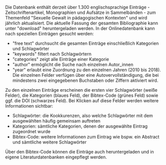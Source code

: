 Die Datenbank enthält derzeit über 1.300 englischsprachige Einträge - Zeitschriftenartikel, Monographien und Aufsätze in Sammelbänden - zum Themenfeld "Sexuelle Gewalt in pädagogischen Kontexten" und wird jährlich aktualisiert. Die aktuelle Fassung der gesamten Bibliographie kann unter "download" heruntergeladen werden. In der Onlinedatenbank kann nach speziellen Einträgen gesucht werden:
- "free text" durchsucht die gesamten Einträge einschließlich Kategorien und Schlagwörter
- "keywords" filtert nach Schlagwörtern
- "categories" zeigt alle Einträge einer Kategorie
- "author" ermöglicht die Suche nach einzelnen Autor_innen
- "year" erlaubt eine Zuordnung zu den einzelnen Jahren (2010 bis 2018).
Die einzelnen Felder verfügen über eine Autovervollständigung, die bei mindestens zwei eingegebenen Buchstaben oder Ziffern aktiviert wird.

Zu den einzelnen Einträge erscheinen die ersten vier Schlagwörter (weiße Felder), die Kategorien (blaues Feld), der Bibtex-Code (grünes Feld) sowie ggf. die DOI (schwarzes Feld). Bei Klicken auf diese Felder werden weitere Informationen sichtbar:
- Schlagwörter: die Kookkurenzen, also welche Schlagwörter mit dem ausgewählten häufig gemeinsam auftreten
- Kategorien: sämtliche Kategorien, denen der ausgewählte Eintrag zugeordnet wurde
- Bibtex-Code: weitere Informationen zum Eintrag wie bspw. ein Abstract und sämtliche weitere Schlagwörter

Über den Bibtex-Code können die Einträge auch heruntergeladen und in eigene Literaturdatenbanken eingepflegt werden.

